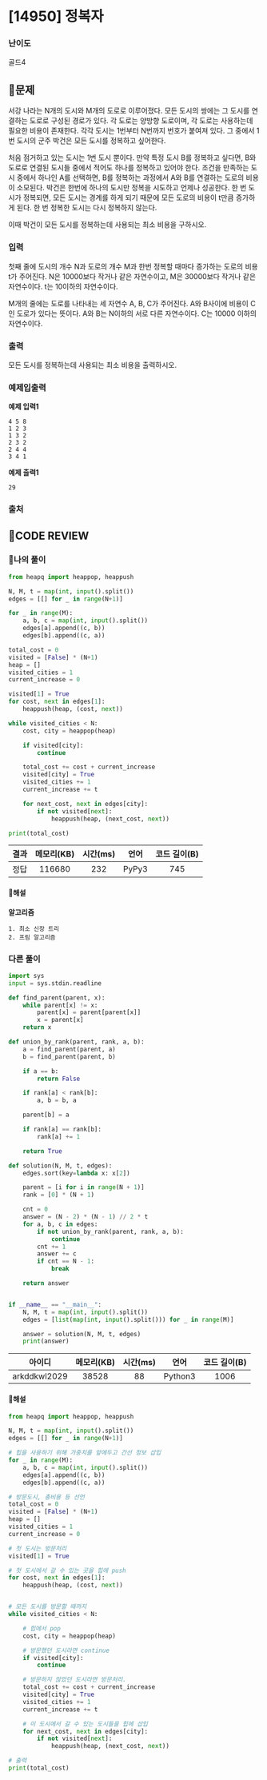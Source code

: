 # [14950] 정복자

### **난이도**
골드4
## **📝문제**
서강 나라는 N개의 도시와 M개의 도로로 이루어졌다. 모든 도시의 쌍에는 그 도시를 연결하는 도로로 구성된 경로가 있다. 각 도로는 양방향 도로이며, 각 도로는 사용하는데 필요한 비용이 존재한다. 각각 도시는 1번부터 N번까지 번호가 붙여져 있다. 그 중에서 1번 도시의 군주 박건은 모든 도시를 정복하고 싶어한다.

처음 점거하고 있는 도시는 1번 도시 뿐이다. 만약 특정 도시 B를 정복하고 싶다면, B와 도로로 연결된 도시들 중에서 적어도 하나를 정복하고 있어야 한다. 조건을 만족하는 도시 중에서 하나인 A를 선택하면, B를 정복하는 과정에서 A와 B를 연결하는 도로의 비용이 소모된다. 박건은 한번에 하나의 도시만 정복을 시도하고 언제나 성공한다. 한 번 도시가 정복되면, 모든 도시는 경계를 하게 되기 때문에 모든 도로의 비용이 t만큼 증가하게 된다. 한 번 정복한 도시는 다시 정복하지 않는다.

이때 박건이 모든 도시를 정복하는데 사용되는 최소 비용을 구하시오.
### **입력**
첫째 줄에 도시의 개수 N과 도로의 개수 M과 한번 정복할 때마다 증가하는 도로의 비용 t가 주어진다. N은 10000보다 작거나 같은 자연수이고, M은 30000보다 작거나 같은 자연수이다. t는 10이하의 자연수이다.

M개의 줄에는 도로를 나타내는 세 자연수 A, B, C가 주어진다. A와 B사이에 비용이 C인 도로가 있다는 뜻이다. A와 B는 N이하의 서로 다른 자연수이다. C는 10000 이하의 자연수이다.
### **출력**
모든 도시를 정복하는데 사용되는 최소 비용을 출력하시오.
### **예제입출력**

**예제 입력1**

```
4 5 8
1 2 3
1 3 2
2 3 2
2 4 4
3 4 1
```

**예제 출력1**

```
29
```

### **출처**

## **🧐CODE REVIEW**

### **🧾나의 풀이**

```python
from heapq import heappop, heappush

N, M, t = map(int, input().split())
edges = [[] for _ in range(N+1)]

for _ in range(M):
    a, b, c = map(int, input().split())
    edges[a].append((c, b))
    edges[b].append((c, a))

total_cost = 0
visited = [False] * (N+1)
heap = []
visited_cities = 1
current_increase = 0

visited[1] = True
for cost, next in edges[1]:
    heappush(heap, (cost, next))

while visited_cities < N:
    cost, city = heappop(heap)

    if visited[city]:
        continue

    total_cost += cost + current_increase
    visited[city] = True
    visited_cities += 1
    current_increase += t

    for next_cost, next in edges[city]:
        if not visited[next]:
            heappush(heap, (next_cost, next))

print(total_cost)
```

결과	| 메모리(KB) |	시간(ms) |	언어 |	코드 길이(B)
:----:|:-----:|:-----:|:-----:|:--------:
정답|116680|232|PyPy3|745
#### **📝해설**

**알고리즘**
```
1. 최소 신장 트리
2. 프림 알고리즘
```

### **다른 풀이**

```python
import sys
input = sys.stdin.readline

def find_parent(parent, x):
    while parent[x] != x:
        parent[x] = parent[parent[x]]
        x = parent[x]
    return x

def union_by_rank(parent, rank, a, b):
    a = find_parent(parent, a)
    b = find_parent(parent, b)

    if a == b:
        return False

    if rank[a] < rank[b]:
        a, b = b, a

    parent[b] = a

    if rank[a] == rank[b]:
        rank[a] += 1

    return True

def solution(N, M, t, edges):
    edges.sort(key=lambda x: x[2])

    parent = [i for i in range(N + 1)]
    rank = [0] * (N + 1)

    cnt = 0
    answer = (N - 2) * (N - 1) // 2 * t
    for a, b, c in edges:
        if not union_by_rank(parent, rank, a, b):
            continue
        cnt += 1
        answer += c
        if cnt == N - 1:
            break

    return answer


if __name__ == "__main__":
    N, M, t = map(int, input().split())
    edges = [list(map(int, input().split())) for _ in range(M)]

    answer = solution(N, M, t, edges)
    print(answer)
```

아이디 | 메모리(KB) |	시간(ms) |	언어 |	코드 길이(B) 
:-----:|:-----:|:-----:|:----:|:--------:
arkddkwl2029|38528|88|Python3|1006
#### **📝해설**

```python
from heapq import heappop, heappush

N, M, t = map(int, input().split())
edges = [[] for _ in range(N+1)]

# 힙을 사용하기 위해 가중치를 앞에두고 간선 정보 삽입
for _ in range(M):
    a, b, c = map(int, input().split())
    edges[a].append((c, b))
    edges[b].append((c, a))

# 방문도시, 총비용 등 선언
total_cost = 0
visited = [False] * (N+1)
heap = []
visited_cities = 1
current_increase = 0

# 첫 도시는 방문처리
visited[1] = True

# 첫 도시에서 갈 수 있는 곳을 힙에 push
for cost, next in edges[1]:
    heappush(heap, (cost, next))


# 모든 도시를 방문할 때까지
while visited_cities < N:

    # 힙에서 pop
    cost, city = heappop(heap)

    # 방문했던 도시라면 continue
    if visited[city]:
        continue

    # 방문하지 않았던 도시라면 방문처리.
    total_cost += cost + current_increase
    visited[city] = True
    visited_cities += 1
    current_increase += t

    # 이 도시에서 갈 수 있는 도시들을 힙에 삽입
    for next_cost, next in edges[city]:
        if not visited[next]:
            heappush(heap, (next_cost, next))

# 출력
print(total_cost)
```